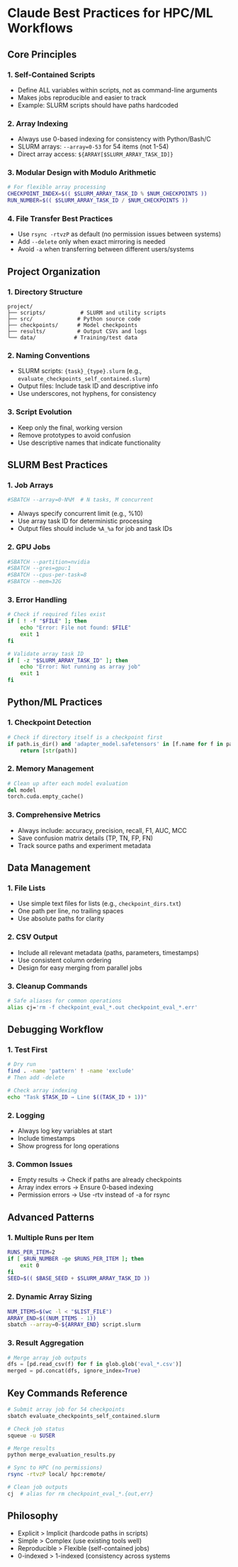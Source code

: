 # Claude Best Practices for HPC/ML Workflows

## Core Principles

### 1. Self-Contained Scripts
- Define ALL variables within scripts, not as command-line arguments
- Makes jobs reproducible and easier to track
- Example: SLURM scripts should have paths hardcoded

### 2. Array Indexing
- Always use 0-based indexing for consistency with Python/Bash/C
- SLURM arrays: `--array=0-53` for 54 items (not 1-54)
- Direct array access: `${ARRAY[$SLURM_ARRAY_TASK_ID]}`

### 3. Modular Design with Modulo Arithmetic
```bash
# For flexible array processing
CHECKPOINT_INDEX=$(( $SLURM_ARRAY_TASK_ID % $NUM_CHECKPOINTS ))
RUN_NUMBER=$(( $SLURM_ARRAY_TASK_ID / $NUM_CHECKPOINTS ))
```

### 4. File Transfer Best Practices
- Use `rsync -rtvzP` as default (no permission issues between systems)
- Add `--delete` only when exact mirroring is needed
- Avoid `-a` when transferring between different users/systems

## Project Organization

### 1. Directory Structure
```
project/
├── scripts/           # SLURM and utility scripts
├── src/              # Python source code
├── checkpoints/      # Model checkpoints
├── results/          # Output CSVs and logs
└── data/            # Training/test data
```

### 2. Naming Conventions
- SLURM scripts: `{task}_{type}.slurm` (e.g., `evaluate_checkpoints_self_contained.slurm`)
- Output files: Include task ID and descriptive info
- Use underscores, not hyphens, for consistency

### 3. Script Evolution
- Keep only the final, working version
- Remove prototypes to avoid confusion
- Use descriptive names that indicate functionality

## SLURM Best Practices

### 1. Job Arrays
```bash
#SBATCH --array=0-N%M  # N tasks, M concurrent
```
- Always specify concurrent limit (e.g., %10)
- Use array task ID for deterministic processing
- Output files should include `%A_%a` for job and task IDs

### 2. GPU Jobs
```bash
#SBATCH --partition=nvidia
#SBATCH --gres=gpu:1
#SBATCH --cpus-per-task=8
#SBATCH --mem=32G
```

### 3. Error Handling
```bash
# Check if required files exist
if [ ! -f "$FILE" ]; then
    echo "Error: File not found: $FILE"
    exit 1
fi

# Validate array task ID
if [ -z "$SLURM_ARRAY_TASK_ID" ]; then
    echo "Error: Not running as array job"
    exit 1
fi
```

## Python/ML Practices

### 1. Checkpoint Detection
```python
# Check if directory itself is a checkpoint first
if path.is_dir() and 'adapter_model.safetensors' in [f.name for f in path.iterdir()]:
    return [str(path)]
```

### 2. Memory Management
```python
# Clean up after each model evaluation
del model
torch.cuda.empty_cache()
```

### 3. Comprehensive Metrics
- Always include: accuracy, precision, recall, F1, AUC, MCC
- Save confusion matrix details (TP, TN, FP, FN)
- Track source paths and experiment metadata

## Data Management

### 1. File Lists
- Use simple text files for lists (e.g., `checkpoint_dirs.txt`)
- One path per line, no trailing spaces
- Use absolute paths for clarity

### 2. CSV Output
- Include all relevant metadata (paths, parameters, timestamps)
- Use consistent column ordering
- Design for easy merging from parallel jobs

### 3. Cleanup Commands
```bash
# Safe aliases for common operations
alias cj='rm -f checkpoint_eval_*.out checkpoint_eval_*.err'
```

## Debugging Workflow

### 1. Test First
```bash
# Dry run
find . -name 'pattern' ! -name 'exclude'
# Then add -delete

# Check array indexing
echo "Task $TASK_ID → Line $((TASK_ID + 1))"
```

### 2. Logging
- Always log key variables at start
- Include timestamps
- Show progress for long operations

### 3. Common Issues
- Empty results → Check if paths are already checkpoints
- Array index errors → Ensure 0-based indexing
- Permission errors → Use -rtv instead of -a for rsync

## Advanced Patterns

### 1. Multiple Runs per Item
```bash
RUNS_PER_ITEM=2
if [ $RUN_NUMBER -ge $RUNS_PER_ITEM ]; then
    exit 0
fi
SEED=$(( $BASE_SEED + $SLURM_ARRAY_TASK_ID ))
```

### 2. Dynamic Array Sizing
```bash
NUM_ITEMS=$(wc -l < "$LIST_FILE")
ARRAY_END=$((NUM_ITEMS - 1))
sbatch --array=0-${ARRAY_END} script.slurm
```

### 3. Result Aggregation
```python
# Merge array job outputs
dfs = [pd.read_csv(f) for f in glob.glob('eval_*.csv')]
merged = pd.concat(dfs, ignore_index=True)
```

## Key Commands Reference

```bash
# Submit array job for 54 checkpoints
sbatch evaluate_checkpoints_self_contained.slurm

# Check job status
squeue -u $USER

# Merge results
python merge_evaluation_results.py

# Sync to HPC (no permissions)
rsync -rtvzP local/ hpc:remote/

# Clean job outputs
cj  # alias for rm checkpoint_eval_*.{out,err}
```

## Philosophy
- Explicit > Implicit (hardcode paths in scripts)
- Simple > Complex (use existing tools well)
- Reproducible > Flexible (self-contained jobs)
- 0-indexed > 1-indexed (consistency across systems
